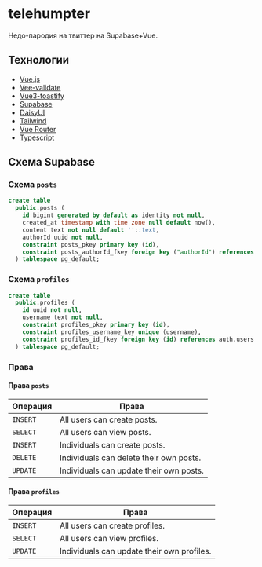 # telehumpter

Недо-пародия на твиттер на Supabase+Vue.

## Технологии

- [Vue.js](https://vuejs.org/)
- [Vee-validate](https://vee-validate.logaretm.com/v4/)
- [Vue3-toastify](https://vue3-toastify.js-bridge.com/)
- [Supabase](https://supabase.com/)
- [DaisyUI](https://daisyui.com/)
- [Tailwind](https://tailwindcss.com/)
- [Vue Router](https://router.vuejs.org/)
- [Typescript](https://www.typescriptlang.org/)

## Схема Supabase

### Схема `posts`

```sql
create table
  public.posts (
    id bigint generated by default as identity not null,
    created_at timestamp with time zone null default now(),
    content text not null default ''::text,
    authorId uuid not null,
    constraint posts_pkey primary key (id),
    constraint posts_authorId_fkey foreign key ("authorId") references profiles (id) on delete cascade
  ) tablespace pg_default;
```

### Схема `profiles`

```sql
create table
  public.profiles (
    id uuid not null,
    username text not null,
    constraint profiles_pkey primary key (id),
    constraint profiles_username_key unique (username),
    constraint profiles_id_fkey foreign key (id) references auth.users (id) on delete cascade
  ) tablespace pg_default;
```

### Права

#### Права `posts`

| Операция | Права                                   |
| -------- | --------------------------------------- |
| `INSERT` | All users can create posts.             |
| `SELECT` | All users can view posts.               |
| `INSERT` | Individuals can create posts.           |
| `DELETE` | Individuals can delete their own posts. |
| `UPDATE` | Individuals can update their own posts. |

#### Права `profiles`

| Операция | Права                                      |
| -------- | ------------------------------------------ |
| `INSERT` | All users can create profiles.             |
| `SELECT` | All users can view profiles.               |
| `UPDATE` | Individuals can update their own profiles. |
